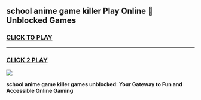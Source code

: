 
## school anime game killer Play Online 👋 Unblocked Games
<h3>
<a href="https://news.freeplayer.one?title=school_anime_game_killer&ref=17GH">CLICK TO PLAY</a></h3>
<hr>

<h3>
<a href="https://news.freeplayer.one?title=school_anime_game_killer&ref=17GH">CLICK 2 PLAY</a>
  
</h3>

<a href="https://news.freeplayer.one?title=school_anime_game_killer&ref=17GH/"><img src="https://clearcache.store/games.png"></a>


**school anime game killer games unblocked: Your Gateway to Fun and Accessible Online Gaming**
